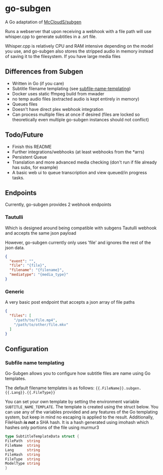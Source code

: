 # go-subgen

A Go adaptation of [McCloudS/subgen](https://github.com/McCloudS/subgen)

Runs a webserver that upon receiving a webhook with a file path will use whisper.cpp to generate subtitles in a .srt
file.

Whisper.cpp is relatively CPU and RAM intensive depending on the model you use, and go-subgen also stores the stripped
audio in memory instead of saving it to the filesystem. If you have large media files

## Differences from Subgen

* Written in Go (if you care)
* Subtitle filename templating (see [subfile-name-templating](#subfile-name-templating))
* Docker uses static ffmpeg build from mwader
* no temp audio files (extracted audio is kept entirely in memory)
* Queues files
* Doesn't have direct plex webhook integration
* Can process multiple files at once if desired (files are locked so theoretically even multiple go-subgen instances
  should not conflict)

## Todo/Future

* Finish this README
* Further integrations/webhooks (at least webhooks from the *arrs)
* Persistent Queue
* Translation and more advanced media checking (don't run if file already has subs, for example)
* A basic web ui to queue transcription and view queued/in progress tasks.

## Endpoints

Currently, go-subgen provides 2 webhook endpoints

### Tautulli

Which is designed around being compatible with subgens Tautulli webhook and accepts the same json payload

However, go-subgen currently only uses 'file' and ignores the rest of the json data.

```json
{
  "event": "",
  "file": "{file}",
  "filename": "{filename}",
  "mediatype": "{media_type}"
}
```

### Generic

A very basic post endpoint that accepts a json array of file paths

```json
{
  "files": [
    "/path/to/file.mp4",
    "/path/to/other/file.mkv"
  ]
}
```

## Configuration

### Subfile name templating

Go-Subgen allows you to configure how subtitle files are name using Go templates.

The default filename templates is as follows:
`{{.FileName}}.subgen.{{.Lang}}.{{.FileType}}`

You can set your own template by setting the environment variable `SUBTITLE_NAME_TEMPLATE`. The template is created
using the struct below. You can use any of the variables provided and any features of the Go templating system, but keep
in mind no escaping is applied to the result. Additionally, FileHash ***is not*** a SHA hash. It is a hash generated
using imohash
which hashes only portions of the file using murmur3

```go
type SubtitleTemplateData struct {
FilePath  string
FileName  string
Lang      string
FileHash  string
FileType  string
ModelType string
}
```